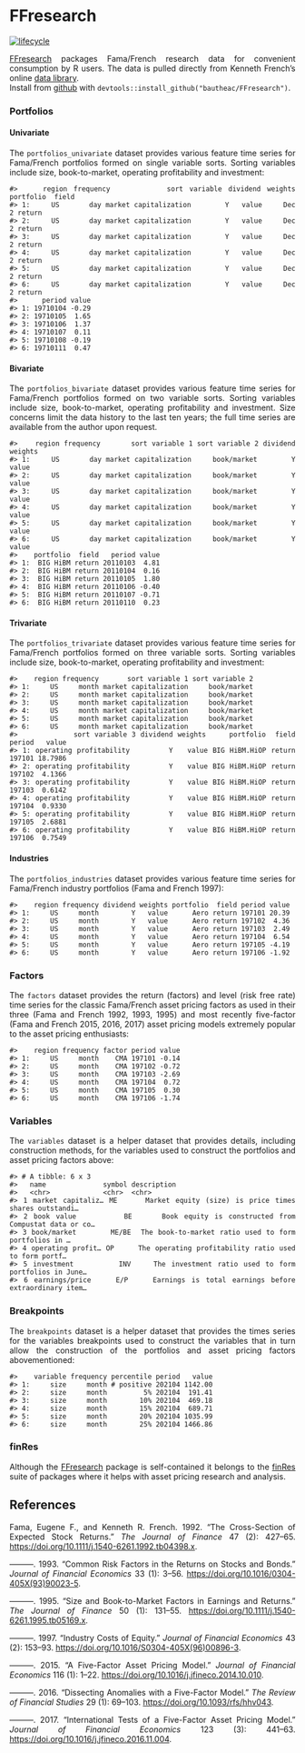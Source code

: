 FFresearch
================

[![lifecycle](https://img.shields.io/badge/lifecycle-experimental-orange.svg)](https://www.tidyverse.org/lifecycle/#experimental)

<style> body {text-align: justify} </style>

[FFresearch](https://github.com/bautheac/FFresearch/) packages
Fama/French research data for convenient consumption by R users. The
data is pulled directly from Kenneth French’s online [data
library](http://mba.tuck.dartmouth.edu/pages/faculty/ken.french/data_library.html).  
Install from [github](https://github.com/bautheac/FFresearch/) with
`devtools::install_github("bautheac/FFresearch")`.

### Portfolios

#### Univariate

The `portfolios_univariate` dataset provides various feature time series
for Fama/French portfolios formed on single variable sorts. Sorting
variables include size, book-to-market, operating profitability and
investment:

    #>    region frequency         sort variable dividend weights portfolio  field
    #> 1:     US       day market capitalization        Y   value     Dec 2 return
    #> 2:     US       day market capitalization        Y   value     Dec 2 return
    #> 3:     US       day market capitalization        Y   value     Dec 2 return
    #> 4:     US       day market capitalization        Y   value     Dec 2 return
    #> 5:     US       day market capitalization        Y   value     Dec 2 return
    #> 6:     US       day market capitalization        Y   value     Dec 2 return
    #>      period value
    #> 1: 19710104 -0.29
    #> 2: 19710105  1.65
    #> 3: 19710106  1.37
    #> 4: 19710107  0.11
    #> 5: 19710108 -0.19
    #> 6: 19710111  0.47

#### Bivariate

The `portfolios_bivariate` dataset provides various feature time series
for Fama/French portfolios formed on two variable sorts. Sorting
variables include size, book-to-market, operating profitability and
investment. Size concerns limit the data history to the last ten years;
the full time series are available from the author upon request.

    #>    region frequency       sort variable 1 sort variable 2 dividend weights
    #> 1:     US       day market capitalization     book/market        Y   value
    #> 2:     US       day market capitalization     book/market        Y   value
    #> 3:     US       day market capitalization     book/market        Y   value
    #> 4:     US       day market capitalization     book/market        Y   value
    #> 5:     US       day market capitalization     book/market        Y   value
    #> 6:     US       day market capitalization     book/market        Y   value
    #>    portfolio  field   period value
    #> 1:  BIG HiBM return 20110103  4.81
    #> 2:  BIG HiBM return 20110104  0.16
    #> 3:  BIG HiBM return 20110105  1.80
    #> 4:  BIG HiBM return 20110106 -0.40
    #> 5:  BIG HiBM return 20110107 -0.71
    #> 6:  BIG HiBM return 20110110  0.23

#### Trivariate

The `portfolios_trivariate` dataset provides various feature time series
for Fama/French portfolios formed on three variable sorts. Sorting
variables include size, book-to-market, operating profitability and
investment:

    #>    region frequency       sort variable 1 sort variable 2
    #> 1:     US     month market capitalization     book/market
    #> 2:     US     month market capitalization     book/market
    #> 3:     US     month market capitalization     book/market
    #> 4:     US     month market capitalization     book/market
    #> 5:     US     month market capitalization     book/market
    #> 6:     US     month market capitalization     book/market
    #>            sort variable 3 dividend weights     portfolio  field period   value
    #> 1: operating profitability        Y   value BIG HiBM.HiOP return 197101 18.7986
    #> 2: operating profitability        Y   value BIG HiBM.HiOP return 197102  4.1366
    #> 3: operating profitability        Y   value BIG HiBM.HiOP return 197103  0.6142
    #> 4: operating profitability        Y   value BIG HiBM.HiOP return 197104  0.9330
    #> 5: operating profitability        Y   value BIG HiBM.HiOP return 197105  2.6881
    #> 6: operating profitability        Y   value BIG HiBM.HiOP return 197106  0.7549

#### Industries

The `portfolios_industries` dataset provides various feature time series
for Fama/French industry portfolios (Fama and French 1997):

    #>    region frequency dividend weights portfolio  field period value
    #> 1:     US     month        Y   value      Aero return 197101 20.39
    #> 2:     US     month        Y   value      Aero return 197102  4.36
    #> 3:     US     month        Y   value      Aero return 197103  2.49
    #> 4:     US     month        Y   value      Aero return 197104  6.54
    #> 5:     US     month        Y   value      Aero return 197105 -4.19
    #> 6:     US     month        Y   value      Aero return 197106 -1.92

### Factors

The `factors` dataset provides the return (factors) and level (risk free
rate) time series for the classic Fama/French asset pricing factors as
used in their three (Fama and French 1992, 1993, 1995) and most recently
five-factor (Fama and French 2015, 2016, 2017) asset pricing models
extremely popular to the asset pricing enthusiasts:

    #>    region frequency factor period value
    #> 1:     US     month    CMA 197101 -0.14
    #> 2:     US     month    CMA 197102 -0.72
    #> 3:     US     month    CMA 197103 -2.69
    #> 4:     US     month    CMA 197104  0.72
    #> 5:     US     month    CMA 197105  0.30
    #> 6:     US     month    CMA 197106 -1.74

### Variables

The `variables` dataset is a helper dataset that provides details,
including construction methods, for the variables used to construct the
portfolios and asset pricing factors above:

    #> # A tibble: 6 x 3
    #>   name              symbol description                                          
    #>   <chr>             <chr>  <chr>                                                
    #> 1 market capitaliz… ME     Market equity (size) is price times shares outstandi…
    #> 2 book value        BE     Book equity is constructed from Compustat data or co…
    #> 3 book/market       ME/BE  The book-to-market ratio used to form portfolios in …
    #> 4 operating profit… OP     The operating profitability ratio used to form portf…
    #> 5 investment        INV    The investment ratio used to form portfolios in June…
    #> 6 earnings/price    E/P    Earnings is total earnings before extraordinary item…

### Breakpoints

The `breakpoints` dataset is a helper dataset that provides the times
series for the variables breakpoints used to construct the variables
that in turn allow the construction of the portfolios and asset pricing
factors abovementioned:

    #>    variable frequency percentile period   value
    #> 1:     size     month # positive 202104 1142.00
    #> 2:     size     month         5% 202104  191.41
    #> 3:     size     month        10% 202104  469.18
    #> 4:     size     month        15% 202104  689.71
    #> 5:     size     month        20% 202104 1035.99
    #> 6:     size     month        25% 202104 1466.86

### finRes

Although the [FFresearch](https://github.com/bautheac/FFresearch/)
package is self-contained it belongs to the
[finRes](https://bautheac.github.io/finRes/) suite of packages where it
helps with asset pricing research and analysis.

## References

<div id="refs" class="references">

<div id="ref-fama_cross_section_1992">

Fama, Eugene F., and Kenneth R. French. 1992. “The Cross-Section of
Expected Stock Returns.” *The Journal of Finance* 47 (2): 427–65.
<https://doi.org/10.1111/j.1540-6261.1992.tb04398.x>.

</div>

<div id="ref-fama_common_1993">

———. 1993. “Common Risk Factors in the Returns on Stocks and Bonds.”
*Journal of Financial Economics* 33 (1): 3–56.
<https://doi.org/10.1016/0304-405X(93)90023-5>.

</div>

<div id="ref-fama_size_1995">

———. 1995. “Size and Book-to-Market Factors in Earnings and Returns.”
*The Journal of Finance* 50 (1): 131–55.
<https://doi.org/10.1111/j.1540-6261.1995.tb05169.x>.

</div>

<div id="ref-fama_industry_1997">

———. 1997. “Industry Costs of Equity.” *Journal of Financial Economics*
43 (2): 153–93. <https://doi.org/10.1016/S0304-405X(96)00896-3>.

</div>

<div id="ref-fama_five_factor_2015">

———. 2015. “A Five-Factor Asset Pricing Model.” *Journal of Financial
Economics* 116 (1): 1–22.
<https://doi.org/10.1016/j.jfineco.2014.10.010>.

</div>

<div id="ref-fama_dissecting_2016">

———. 2016. “Dissecting Anomalies with a Five-Factor Model.” *The Review
of Financial Studies* 29 (1): 69–103.
<https://doi.org/10.1093/rfs/hhv043>.

</div>

<div id="ref-fama_international_2017">

———. 2017. “International Tests of a Five-Factor Asset Pricing Model.”
*Journal of Financial Economics* 123 (3): 441–63.
<https://doi.org/10.1016/j.jfineco.2016.11.004>.

</div>

</div>
